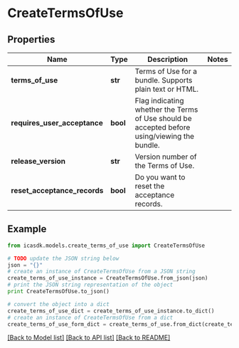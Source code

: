 # CreateTermsOfUse


## Properties
Name | Type | Description | Notes
------------ | ------------- | ------------- | -------------
**terms_of_use** | **str** | Terms of Use for a bundle. Supports plain text or HTML. | 
**requires_user_acceptance** | **bool** | Flag indicating whether the Terms of Use should be accepted before using/viewing the bundle. | 
**release_version** | **str** | Version number of the Terms of Use. | 
**reset_acceptance_records** | **bool** | Do you want to reset the acceptance records. | 

## Example

```python
from icasdk.models.create_terms_of_use import CreateTermsOfUse

# TODO update the JSON string below
json = "{}"
# create an instance of CreateTermsOfUse from a JSON string
create_terms_of_use_instance = CreateTermsOfUse.from_json(json)
# print the JSON string representation of the object
print CreateTermsOfUse.to_json()

# convert the object into a dict
create_terms_of_use_dict = create_terms_of_use_instance.to_dict()
# create an instance of CreateTermsOfUse from a dict
create_terms_of_use_form_dict = create_terms_of_use.from_dict(create_terms_of_use_dict)
```
[[Back to Model list]](../README.md#documentation-for-models) [[Back to API list]](../README.md#documentation-for-api-endpoints) [[Back to README]](../README.md)



